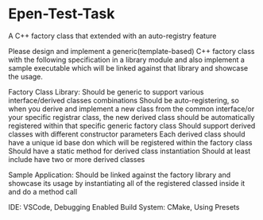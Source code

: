 # Epen-Test-Task
A C++ factory class that extended with an auto-registry feature 

Please design and implement a generic(template-based) C++ factory class with the following specification in a library module and also implement a sample executable which will be linked against that library and showcase the usage.

Factory Class Library:
		Should be generic to support various interface/derived classes combinations
		Should be auto-registering, so when you derive and implement a new class from the common interface/or your specific registrar class, the new derived class should be automatically registered within that specific generic factory class
		Should support derived classes with different constructor parameters
		Each derived class should have a unique id base don which will be registered within the factory class
		Should have a static method for derived class instantiation
		Should at least include have two or more derived classes 

Sample Application:
Should be linked against the factory library and showcase its usage by instantiating all of the registered classed inside it and do a method call

IDE: VSCode, Debugging Enabled
Build System: CMake, Using Presets

